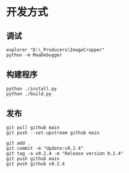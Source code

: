 # 开发方式

## 调试

``` shell
explorer "D:\_Producers\ImageCropper"
python -m MaaDebugger
```

## 构建程序

``` shell
python ./install.py
python ./build.py
```

## 发布

``` shell
git pull github main
git push --set-upstream github main

git add .
git commit -m "Update:v0.2.4"
git tag -a v0.2.4 -m "Release version 0.2.4"
git push github main
git push github v0.2.4
```
